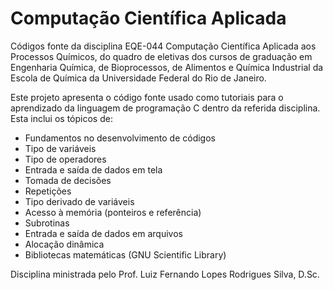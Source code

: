 # Computação Científica Aplicada
Códigos fonte da disciplina EQE-044 Computação Científica Aplicada aos Processos Químicos, do quadro de eletivas dos cursos de graduação em Engenharia Química, de Bioprocessos, de Alimentos e Química Industrial da Escola de Química da Universidade Federal do Rio de Janeiro.

Este projeto apresenta o código fonte usado como tutoriais para o aprendizado da linguagem de programação C dentro da referida disciplina. Esta inclui os tópicos de:
  * Fundamentos no desenvolvimento de códigos
  * Tipo de variáveis
  * Tipo de operadores
  * Entrada e saída de dados em tela
  * Tomada de decisões
  * Repetições
  * Tipo derivado de variáveis
  * Acesso à memória (ponteiros e referência)
  * Subrotinas
  * Entrada e saída de dados em arquivos
  * Alocação dinâmica
  * Bibliotecas matemáticas (GNU Scientific Library)
  
Disciplina ministrada pelo Prof. Luiz Fernando Lopes Rodrigues Silva, D.Sc.
